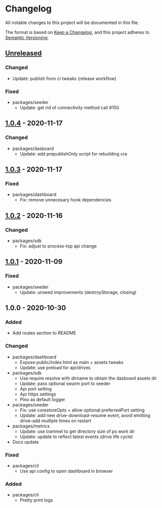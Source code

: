 # Changelog
All notable changes to this project will be documented in this file.

The format is based on [Keep a Changelog](https://keepachangelog.com/en/1.0.0/),
and this project adheres to [Semantic Versioning](https://semver.org/spec/v2.0.0.html).

## [Unreleased]
### Changed
- Update: publish from ci tweaks (release workflow)

### Fixed
- packages/seeder
  - Update: get rid of connectivity method call #150

## [1.0.4] - 2020-11-17
### Changed
- packages/dasboard
  - Update: add prepublishOnly script for rebuilding cra

## [1.0.3] - 2020-11-17
### Fixed
- packages/dashboard
  - Fix: remove unnecesary hook dependencies

## [1.0.2] - 2020-11-16
### Changed
- packages/sdk
  - Fix: adjust to process-top api change

## [1.0.1] - 2020-11-09
### Fixed
- packages/seeder
  - Update: unseed improvements (destroyStorage, closing)

## 1.0.0 - 2020-10-30
### Added
- Add routes section to README

### Changed
- packages/dashboard
  - Expose public/index.html as main + assets tweaks
  - Update: use preload for api/drives
- packages/sdk
  - Use require.resolve with dirname to obtain the dasboard assets dir
  - Update: pass optional swarm port to seeder
  - Api port setting
  - Api https settings
  - Pino as default logger
- packages/seeder
  - Fix: use corestoreOpts + allow optional preferredPort setting
  - Update: add new drive-download-resume event, avoid emitting drive-add multiple times on restart
- packages/metrics
  - Update: use trammel to get directory size of ps work dir
  - Update: update to reflect latest events (drive life cycle)
- Docs update

### Fixed
- packages/cli
  - Use api config to open dashboard in browser

### Added
- packages/cli
  - Pretty print logs

[Unreleased]: https://github.com/geut/permanent-seeder/compare/v1.0.4...HEAD
[1.0.4]: https://github.com/geut/permanent-seeder/compare/v1.0.3...v1.0.4
[1.0.3]: https://github.com/geut/permanent-seeder/compare/v1.0.2...v1.0.3
[1.0.2]: https://github.com/geut/permanent-seeder/compare/v1.0.1...v1.0.2
[1.0.1]: https://github.com/geut/permanent-seeder/compare/v1.0.0...v1.0.1

